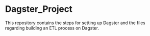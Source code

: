 # Dagster_Project
This repository contains the steps for setting up Dagster and the files regarding building an ETL process on Dagster.
